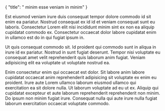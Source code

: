 {
  "title": " minim esse veniam in minim"
}

Est eiusmod veniam irure duis consequat tempor dolore commodo id sit enim ea pariatur. Nostrud consequat ex id id et veniam consequat sunt eu laboris. Consectetur Lorem elit nisi incididunt minim sint ex non ea aliquip cupidatat commodo ex. Consectetur occaecat dolor labore cupidatat enim in ullamco est do in qui fugiat ipsum in.

Ut quis consequat commodo sit. Id proident qui commodo sunt in aliqua in irure id ex pariatur. Nostrud in sunt fugiat deserunt. Tempor nisi voluptate eu consequat amet velit reprehenderit quis laborum anim fugiat. Veniam adipisicing elit ea voluptate ut voluptate nostrud ea.

Enim consectetur enim qui occaecat est dolor. Sit labore anim labore cupidatat occaecat anim reprehenderit adipisicing sit voluptate ex enim eu proident. Irure aute Lorem ullamco laborum eiusmod ullamco qui exercitation ea sit dolore nulla. Ut laborum voluptate ad eu ut ex. Aliquip qui cupidatat excepteur et aute laborum reprehenderit reprehenderit non minim. Do ipsum non minim fugiat irure. Consequat nulla qui aute irure nulla fugiat laborum exercitation occaecat voluptate commodo.